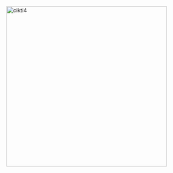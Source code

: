 <img width="421" alt="cikti4" src="https://github.com/yagmurcurku/Tobeto-Java/assets/114661852/89de1d69-6ef5-41db-a60e-b1743bd3ac5c">
